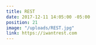 ```yaml
---
title: REST
date: 2017-12-11 14:05:00 -05:00
position: 21
image: "/uploads/REST.jpg"
link: https://iwantrest.com
---
```


